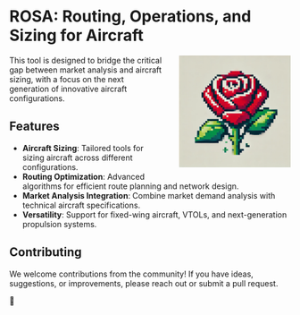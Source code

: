 # ROSA: Routing, Operations, and Sizing for Aircraft

<img src="rose.png" alt="ROSA Logo" width="200" height="200" align="right" style="float: right; margin-left: 30px; margin-bottom: 20px;"/>

This tool is designed to bridge the critical gap between market analysis and aircraft sizing, with a focus on the next generation of innovative aircraft configurations.

## Features
- **Aircraft Sizing**: Tailored tools for sizing aircraft across different configurations.
- **Routing Optimization**: Advanced algorithms for efficient route planning and network design.
- **Market Analysis Integration**: Combine market demand analysis with technical aircraft specifications.
- **Versatility**: Support for fixed-wing aircraft, VTOLs, and next-generation propulsion systems.

## Contributing
We welcome contributions from the community! If you have ideas, suggestions, or improvements, please reach out or submit a pull request.

🌹
